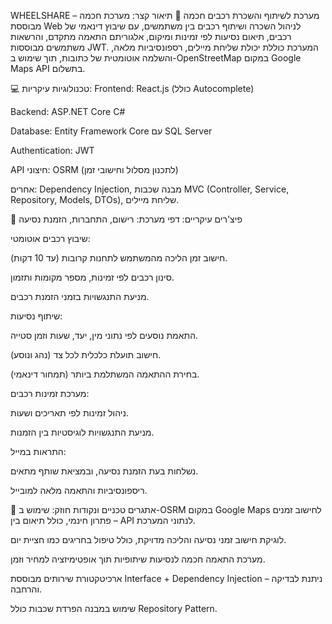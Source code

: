 WHEELSHARE – מערכת לשיתוף והשכרת רכבים חכמה
🎯 תיאור קצר:
מערכת חכמה מבוססת Web לניהול השכרה ושיתוף רכבים בין משתמשים, עם שיבוץ דינאמי של רכבים, תיאום נסיעות לפי זמינות ומיקום, אלגוריתם התאמה מתקדם, והרשאות משתמשים מבוססות JWT. המערכת כוללת יכולת שליחת מיילים, רספונסיביות מלאה, והשלמה אוטומטית של כתובות, תוך שימוש ב-OpenStreetMap במקום Google Maps API בתשלום.

💻 טכנולוגיות עיקריות:
Frontend: React.js (כולל Autocomplete)

Backend: ASP.NET Core C#

Database: Entity Framework Core עם SQL Server

Authentication: JWT

API חיצוני: OSRM (לתכנון מסלול וחישובי זמן)

אחרים: Dependency Injection, מבנה שכבות MVC (Controller, Service, Repository, Models, DTOs), שליחת מיילים.

📌 פיצ'רים עיקריים:
דפי מערכת: רישום, התחברות, הזמנת נסיעה

שיבוץ רכבים אוטומטי:

חישוב זמן הליכה מהמשתמש לתחנות קרובות (עד 10 דקות).

סינון רכבים לפי זמינות, מספר מקומות ותזמון.

מניעת התנגשויות בזמני הזמנת רכבים.

שיתוף נסיעות:

התאמת נוסעים לפי נתוני מין, יעד, שעות וזמן סטייה.

חישוב תועלת כלכלית לכל צד (נהג ונוסע).

בחירת ההתאמה המשתלמת ביותר (תמחור דינאמי).

מערכת זמינות רכבים:

ניהול זמינות לפי תאריכים ושעות.

מניעת התנגשויות לוגיסטיות בין הזמנות.

התראות במייל:

נשלחות בעת הזמנת נסיעה, ובמציאת שותף מתאים.

ריספונסיביות והתאמה מלאה למובייל.

🧠 אתגרים טכניים ונקודות חוזק:
שימוש ב-OSRM במקום Google Maps לחישוב זמנים – פתרון חינמי, כולל תיאום בין API לנתוני המערכת.

לוגיקת חישוב זמני נסיעה והליכה מדויקת, כולל טיפול בחריגים כמו חציית יום.

מערכת התאמה חכמה לנסיעות שיתופיות תוך אופטימיזציה למחיר וזמן.

ארכיטקטורת שירותים מבוססת Interface + Dependency Injection – ניתנת לבדיקה והרחבה.

שימוש במבנה הפרדת שכבות כולל Repository Pattern.


